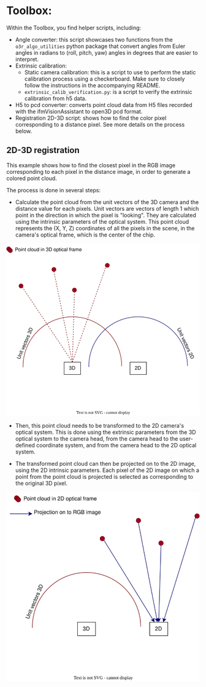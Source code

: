 # Toolbox:
Within the Toolbox, you find helper scripts, including:
* Angle converter: this script showcases two functions from the `o3r_algo_utilities` python package that convert angles from Euler angles in radians to (roll, pitch, yaw) angles in degrees that are easier to interpret. 
* Extrinsic calibration:
    * Static camera calibration: this is a script to use to perform the static calibration process using a checkerboard. Make sure to closely follow the instructions in the accompanying README.
    * `extrinsic_calib_verification.py`: is a script to verify the extrinsic calibration from h5 data.
* H5 to pcd converter: converts point cloud data from H5 files recorded with the ifmVisionAssistant to open3D pcd format. 
* Registration 2D-3D script: shows how to find the color pixel corresponding to a distance pixel. See more details on the process below.

## 2D-3D registration

This example shows how to find the closest pixel in the RGB image corresponding to each pixel in the distance image, in order to generate a colored point cloud.

The process is done in several steps:
- Calculate the point cloud from the unit vectors of the 3D camera and the distance value for each pixels. Unit vectors are vectors of length 1 which point in the direction in which the pixel is "looking". They are calculated using the intrinsic parameters of the optical system. This point cloud represents the (X, Y, Z) coordinates of all the pixels in the scene, in the camera's optical frame, which is the center of the chip.

![2D/3D registration concept: point cloud](_img/registration1.drawio.svg)

- Then, this point cloud needs to be transformed to the 2D camera's optical system. This is done using the extrinsic parameters from the 3D optical system to the camera head, from the camera head to the user-defined coordinate system, and from the camera head to the 2D optical system.

- The transformed point cloud can then be projected on to the 2D image, using the 2D intrinsic parameters. Each pixel of the 2D image on which a point from the point cloud is projected is selected as corresponding to the original 3D pixel. 

![2D/3D registration concept: projection to 2D](_img/registration2.drawio.svg)